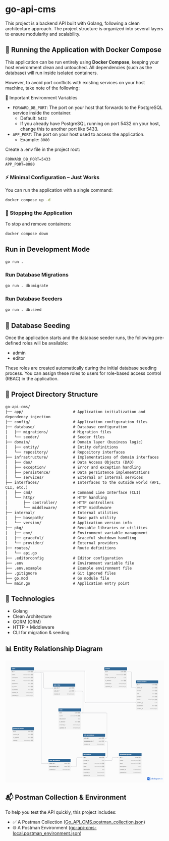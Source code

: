# go-api-cms

This project is a backend API built with Golang, following a clean architecture approach. The project structure is organized into several layers to ensure modularity and scalability.

## 🚀 Running the Application with Docker Compose

This application can be run entirely using **Docker Compose**, keeping your host environment clean and untouched. All dependencies (such as the database) will run inside isolated containers.

However, to avoid port conflicts with existing services on your host machine, take note of the following:

📌 Important Environment Variables
- `FORWARD_DB_PORT`: The port on your host that forwards to the PostgreSQL service inside the container.
  - Default: `5432`
  - If you already have PostgreSQL running on port 5432 on your host, change this to another port like 5433.
- `APP_PORT`: The port on your host used to access the application.
  - Example: `8080`

Create a .env file in the project root:
```
FORWARD_DB_PORT=5433
APP_PORT=8080
```

### ⚡️ Minimal Configuration – Just Works

You can run the application with a single command:

```bash
docker compose up -d
```

### 🛑 Stopping the Application

To stop and remove containers:
```bash
docker compose down
```

## Run in Development Mode
```bash
go run .
```

### Run Database Migrations
```bash
go run . db:migrate
```

### Run Database Seeders
```bash
go run . db:seed
```

## 🧪 Database Seeding

Once the application starts and the database seeder runs, the following pre-defined roles will be available:
- admin
- editor

These roles are created automatically during the initial database seeding process.
You can assign these roles to users for role-based access control (RBAC) in the application.

## 📁 Project Directory Structure
```
go-api-cms/
├── app/                      # Application initialization and dependency injection
├── config/                   # Application configuration files
├── database/                 # Database configuration
│   ├── migrations/           # Migration files
│   └── seeder/               # Seeder files
├── domain/                   # Domain layer (business logic)
│   ├── entity/               # Entity definitions
│   └── repository/           # Repository interfaces
├── infrastructure/           # Implementations of domain interfaces
│   ├── dao/                  # Data Access Objects (DAO)
│   ├── exception/            # Error and exception handling
│   ├── persistence/          # Data persistence implementations
│   └── services/             # External or internal services
├── interfaces/               # Interfaces to the outside world (API, CLI, etc.)
│   ├── cmd/                  # Command Line Interface (CLI)
│   └── http/                 # HTTP handling
│       ├── controller/       # HTTP controllers
│       └── middleware/       # HTTP middleware
├── internal/                 # Internal utilities
│   ├── basepath/             # Base path utility
│   └── version/              # Application version info
├── pkg/                      # Reusable libraries or utilities
│   ├── env/                  # Environment variable management
│   ├── graceful/             # Graceful shutdown handling
│   └── provider/             # External providers
├── routes/                   # Route definitions
│   └── api.go
├── .editorconfig             # Editor configuration
├── .env                      # Environment variable file
├── .env.example              # Example environment file
├── .gitignore                # Git ignored files
├── go.mod                    # Go module file
└── main.go                   # Application entry point
```

## 🧱 Technologies
- Golang
- Clean Architecture
- GORM (ORM)
- HTTP + Middleware
- CLI for migration & seeding

## 📊 Entity Relationship Diagram
![App Preview](__doc/erd.png)

## 📬 Postman Collection & Environment

To help you test the API quickly, this project includes:
- ✅ A Postman Collection ([Go_API_CMS.postman_collection.json](__doc/Go_API_CMS.postman_collection.json))
- 🌐 A Postman Environment ([go-api-cms-local.postman_environment.json](__doc/go-api-cms-local.postman_environment.json))
